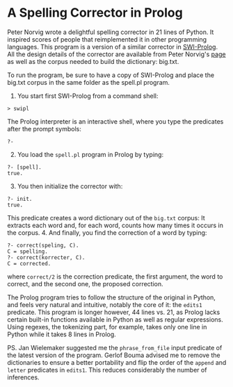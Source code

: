 A Spelling Corrector in Prolog
==============================

Peter Norvig wrote a delightful spelling corrector in 21 lines of Python. It inspired scores of people that reimplemented it in other programming languages. This program is a version of a similar corrector in <a href="http://www.swi-prolog.org/">SWI-Prolog</a>.
All the design details of the corrector are available from Peter Norvig's <a href="http://norvig.com/spell-correct.html">page</a> as well as the corpus needed to build the dictionary: big.txt.

To run the program, be sure to have a copy of SWI-Prolog and place the big.txt corpus in the same folder as the spell.pl program.
  1. You start first SWI-Prolog from a command shell:
  
  ~~~
  > swipl
  ~~~
  The Prolog interpreter is an interactive shell, where you type the predicates after the prompt symbols:
  ~~~
  ?-
  ~~~
  2. You load the `spell.pl` program in Prolog by typing:
  
  ~~~
  ?- [spell].
  true.
  ~~~
  3. You then initialize the corrector with:
  
  ~~~
  ?- init.
  true.
  ~~~
  This predicate creates a word dictionary out of the `big.txt` corpus: It extracts each word and, for each word, counts how many times it occurs in the corpus.
  4. And finally, you find the correction of a word by typing:
 
 ~~~
?- correct(speling, C).
C = spelling.
?- correct(korrecter, C).
C = corrected.
~~~
  where `correct/2` is the correction predicate, the first argument, the word to correct, and the second one, the proposed correction.

The Prolog program tries to follow the structure of the original in Python, and feels very natural and intuitive, notably the core of it: the `edits1` predicate. This program is longer however, 44 lines vs. 21, as Prolog lacks certain built-in functions available in Python as well as regular expressions. Using regexes, the tokenizing part, for example, takes only one line in Python while it takes 8 lines in Prolog.

PS. Jan Wielemaker suggested me the `phrase_from_file` input predicate of the latest version of the program. Gerlof Bouma advised me to remove the dictionaries to ensure a better portability and flip the order of the `append` and `letter` predicates in  `edits1`. This reduces considerably the number of inferences.
